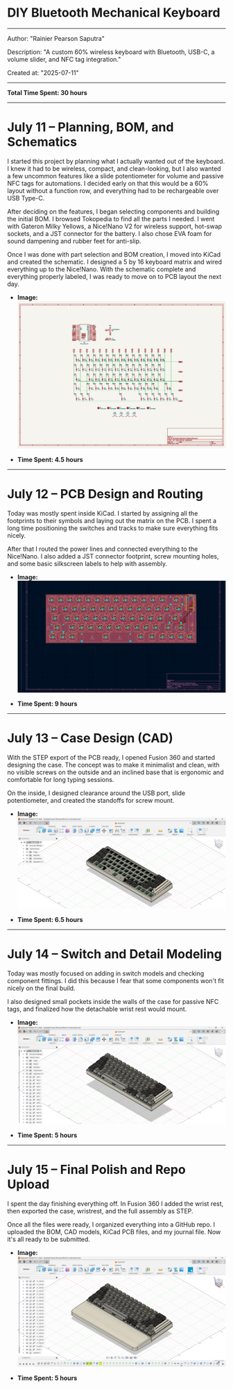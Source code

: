 # DIY Bluetooth Mechanical Keyboard
---
Author: "Rainier Pearson Saputra"

Description: "A custom 60% wireless keyboard with Bluetooth, USB-C, a volume slider, and NFC tag integration."

Created at: "2025-07-11"

---

**Total Time Spent: 30 hours**

---

# July 11 – Planning, BOM, and Schematics

I started this project by planning what I actually wanted out of the keyboard. I knew it had to be wireless, compact, and clean-looking, but I also wanted a few uncommon features like a slide potentiometer for volume and passive NFC tags for automations. I decided early on that this would be a 60% layout without a function row, and everything had to be rechargeable over USB Type-C.

After deciding on the features, I began selecting components and building the initial BOM. I browsed Tokopedia to find all the parts I needed. I went with Gateron Milky Yellows, a Nice!Nano V2 for wireless support, hot-swap sockets, and a JST connector for the battery. I also chose EVA foam for sound dampening and rubber feet for anti-slip.

Once I was done with part selection and BOM creation, I moved into KiCad and created the schematic. I designed a 5 by 16 keyboard matrix and wired everything up to the Nice!Nano. With the schematic complete and everything properly labeled, I was ready to move on to PCB layout the next day.

* **Image:** ![Schematics](images/Schematics.png)

* **Time Spent: 4.5 hours**

---

# July 12 – PCB Design and Routing

Today was mostly spent inside KiCad. I started by assigning all the footprints to their symbols and laying out the matrix on the PCB. I spent a long time positioning the switches and tracks to make sure everything fits nicely.

After that I routed the power lines and connected everything to the Nice!Nano. I also added a JST connector footprint, screw mounting holes, and some basic silkscreen labels to help with assembly.

* **Image:** ![PCB Design](images/PCB.png)

* **Time Spent: 9 hours**

---

# July 13 – Case Design (CAD)

With the STEP export of the PCB ready, I opened Fusion 360 and started designing the case. The concept was to make it minimalist and clean, with no visible screws on the outside and an inclined base that is ergonomic and comfortable for long typing sessions. 

On the inside, I designed clearance around the USB port, slide potentiometer, and created the standoffs for screw mount.

* **Image:** ![Case Design](images/journal/July%2013%202025_Case.png)

* **Time Spent: 6.5 hours**

---

# July 14 – Switch and Detail Modeling

Today was mostly focused on adding in switch models and checking component fittings. I did this because I fear that some components won't fit nicely on the final build.

I also designed small pockets inside the walls of the case for passive NFC tags, and finalized how the detachable wrist rest would mount.

* **Image:** ![Component Fitting](images/journal/July%2014%202025_Switch.png)

* **Time Spent: 5 hours**

---

# July 15 – Final Polish and Repo Upload

I spent the day finishing everything off. In Fusion 360 I added the wrist rest, then exported the case, wristrest, and the full assembly as STEP. 

Once all the files were ready, I organized everything into a GitHub repo. I uploaded the BOM, CAD models, KiCad PCB files, and my journal file. Now it's all ready to be submitted.

* **Image:** ![Final Polish](images/journal/July%2015%202025_Final.png)

* **Time Spent: 5 hours**

